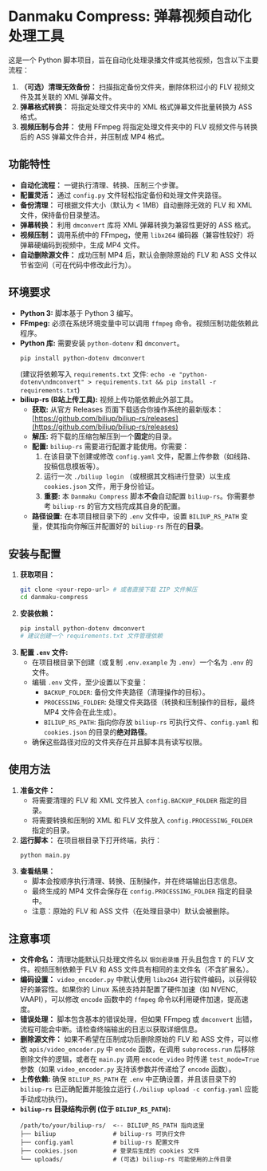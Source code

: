 # Danmaku Compress: 弹幕视频自动化处理工具

这是一个 Python 脚本项目，旨在自动化处理录播文件或其他视频，包含以下主要流程：

1.  **（可选）清理无效备份：** 扫描指定备份文件夹，删除体积过小的 FLV 视频文件及其关联的 XML 弹幕文件。
2.  **弹幕格式转换：** 将指定处理文件夹中的 XML 格式弹幕文件批量转换为 ASS 格式。
3.  **视频压制与合并：** 使用 FFmpeg 将指定处理文件夹中的 FLV 视频文件与转换后的 ASS 弹幕文件合并，并压制成 MP4 格式。

## 功能特性

*   **自动化流程：** 一键执行清理、转换、压制三个步骤。
*   **配置灵活：** 通过 `config.py` 文件轻松指定备份和处理文件夹路径。
*   **备份清理：** 可根据文件大小（默认为 < 1MB）自动删除无效的 FLV 和 XML 文件，保持备份目录整洁。
*   **弹幕转换：** 利用 `dmconvert` 库将 XML 弹幕转换为兼容性更好的 ASS 格式。
*   **视频压制：** 调用系统中的 FFmpeg，使用 `libx264` 编码器（兼容性较好）将弹幕硬编码到视频中，生成 MP4 文件。
*   **自动删除源文件：** 成功压制 MP4 后，默认会删除原始的 FLV 和 ASS 文件以节省空间（可在代码中修改此行为）。

## 环境要求

*   **Python 3:** 脚本基于 Python 3 编写。
*   **FFmpeg:** 必须在系统环境变量中可以调用 `ffmpeg` 命令。视频压制功能依赖此程序。
*   **Python 库:** 需要安装 `python-dotenv` 和 `dmconvert`。
    ```bash
    pip install python-dotenv dmconvert
    ```
    (建议将依赖写入 `requirements.txt` 文件: `echo -e "python-dotenv\ndmconvert" > requirements.txt && pip install -r requirements.txt`)
*   **biliup-rs (B站上传工具):** 视频上传功能依赖此外部工具。
    *   **获取:** 从官方 Releases 页面下载适合你操作系统的最新版本：[https://github.com/biliup/biliup-rs/releases](https://github.com/biliup/biliup-rs/releases)
    *   **解压:** 将下载的压缩包解压到一个**固定**的目录。
    *   **配置:** `biliup-rs` 需要进行配置才能使用。你需要：
        1.  在该目录下创建或修改 `config.yaml` 文件，配置上传参数（如线路、投稿信息模板等）。
        2.  运行一次 `./biliup login` （或根据其文档进行登录）以生成 `cookies.json` 文件，用于身份验证。
        3.  **重要:** 本 `Danmaku Compress` 脚本**不会**自动配置 `biliup-rs`。你需要参考 `biliup-rs` 的官方文档完成其自身的配置。
    *   **路径设置:** 在本项目根目录下的 `.env` 文件中，设置 `BILIUP_RS_PATH` 变量，使其指向你解压并配置好的 `biliup-rs` 所在的**目录**。

## 安装与配置

1.  **获取项目：**
    ```bash
    git clone <your-repo-url> # 或者直接下载 ZIP 文件解压
    cd danmaku-compress
    ```
2.  **安装依赖：**
    ```bash
    pip install python-dotenv dmconvert
    # 建议创建一个 requirements.txt 文件管理依赖
    ```
3.  **配置 `.env` 文件:**
    *   在项目根目录下创建（或复制 `.env.example` 为 `.env`）一个名为 `.env` 的文件。
    *   编辑 `.env` 文件，至少设置以下变量：
        *   `BACKUP_FOLDER`: 备份文件夹路径（清理操作的目标）。
        *   `PROCESSING_FOLDER`: 处理文件夹路径（转换和压制操作的目标，最终 MP4 文件会在此生成）。
        *   `BILIUP_RS_PATH`: 指向你存放 `biliup-rs` 可执行文件、`config.yaml` 和 `cookies.json` 的目录的**绝对路径**。
    *   确保这些路径对应的文件夹存在并且脚本具有读写权限。

## 使用方法

1.  **准备文件：**
    *   将需要清理的 FLV 和 XML 文件放入 `config.BACKUP_FOLDER` 指定的目录。
    *   将需要转换和压制的 XML 和 FLV 文件放入 `config.PROCESSING_FOLDER` 指定的目录。
2.  **运行脚本：**
    在项目根目录下打开终端，执行：
    ```bash
    python main.py
    ```
3.  **查看结果：**
    *   脚本会按顺序执行清理、转换、压制操作，并在终端输出日志信息。
    *   最终生成的 MP4 文件会保存在 `config.PROCESSING_FOLDER` 指定的目录中。
    *   注意：原始的 FLV 和 ASS 文件（在处理目录中）默认会被删除。

## 注意事项

*   **文件命名：** 清理功能默认只处理文件名以 `银剑君录播` 开头且包含 `T` 的 FLV 文件。视频压制依赖于 FLV 和 ASS 文件具有相同的主文件名（不含扩展名）。
*   **编码设置：** `video_encoder.py` 中默认使用 `libx264` 进行软件编码，以获得较好的兼容性。如果你的 Linux 系统支持并配置了硬件加速（如 NVENC, VAAPI），可以修改 `encode` 函数中的 `ffmpeg` 命令以利用硬件加速，提高速度。
*   **错误处理：** 脚本包含基本的错误处理，但如果 FFmpeg 或 `dmconvert` 出错，流程可能会中断。请检查终端输出的日志以获取详细信息。
*   **删除源文件：** 如果不希望在压制成功后删除原始的 FLV 和 ASS 文件，可以修改 `apis/video_encoder.py` 中 `encode` 函数，在调用 `subprocess.run` 后移除删除文件的逻辑，或者在 `main.py` 调用 `encode_video` 时传递 `test_mode=True` 参数（如果 `video_encoder.py` 支持该参数并传递给了 `encode` 函数）。
*   **上传依赖:** 确保 `BILIUP_RS_PATH` 在 `.env` 中正确设置，并且该目录下的 `biliup-rs` 已正确配置并能独立运行 (`./biliup upload -c config.yaml` 应能手动成功执行)。
*   **`biliup-rs` 目录结构示例 (位于 `BILIUP_RS_PATH`):**
    ```
    /path/to/your/biliup-rs/  <-- BILIUP_RS_PATH 指向这里
    ├── biliup                # biliup-rs 可执行文件
    ├── config.yaml           # biliup-rs 配置文件
    ├── cookies.json          # 登录后生成的 cookies 文件
    └── uploads/              # (可选) biliup-rs 可能使用的上传目录
    ```
